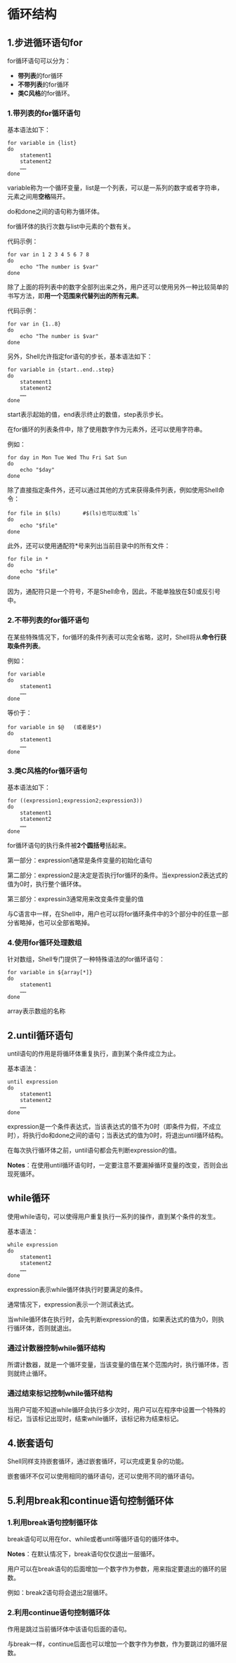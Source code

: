 循环结构
=======

## 1.步进循环语句for

for循环语句可以分为：
* **带列表**的for循环
* **不带列表**的for循环
* **类C风格**的for循环。

### 1.带列表的for循环语句

基本语法如下：

    for variable in {list}
    do
        statement1
        statement2
        ……
    done

variable称为一个循环变量，list是一个列表，可以是一系列的数字或者字符串，元素之间用**空格**隔开。

do和done之间的语句称为循环体。

for循环体的执行次数与list中元素的个数有关。

代码示例：

    for var in 1 2 3 4 5 6 7 8
    do
        echo "The number is $var"
    done

除了上面的将列表中的数字全部列出来之外，用户还可以使用另外一种比较简单的书写方法，即**用一个范围来代替列出的所有元素**。

代码示例：

    for var in {1..8}
    do
        echo "The number is $var"
    done

另外，Shell允许指定for语句的步长，基本语法如下：

    for variable in {start..end..step}
    do
        statement1
        statement2
        ……
    done

start表示起始的值，end表示终止的数值，step表示步长。

在for循环的列表条件中，除了使用数字作为元素外，还可以使用字符串。

例如：

    for day in Mon Tue Wed Thu Fri Sat Sun
    do
        echo "$day"
    done

除了直接指定条件外，还可以通过其他的方式来获得条件列表，例如使用Shell命令：

    for file in $(ls)       #$(ls)也可以改成`ls`
    do
        echo "$file"
    done

此外，还可以使用通配符*号来列出当前目录中的所有文件：

    for file in *
    do
        echo "$file"
    done

因为，通配符只是一个符号，不是Shell命令，因此，不能单独放在$()或反引号中。

### 2.不带列表的for循环语句

在某些特殊情况下，for循环的条件列表可以完全省略，这时，Shell将从**命令行获取条件列表**。

例如：

    for variable 
    do
        statement1
        ……
    done

等价于：

    for variable in $@   (或者是$*)
    do 
        statement1
        ……
    done

### 3.类C风格的for循环语句

基本语法如下：

    for ((expression1;expression2;expression3))
    do
        statement1
        statement2
        ……
    done

for循环语句的执行条件被**2个圆括号**括起来。

第一部分：expression1通常是条件变量的初始化语句

第二部分：expression2是决定是否执行for循环的条件。当expression2表达式的值为0时，执行整个循环体。

第三部分：expressin3通常用来改变条件变量的值

与C语言中一样，在Shell中，用户也可以将for循环条件中的3个部分中的任意一部分省略掉，也可以全部省略掉。

### 4.使用for循环处理数组

针对数组，Shell专门提供了一种特殊语法的for循环语句：

    for variable in ${array[*]}
    do
        statement1
        ……
    done

array表示数组的名称

##  2.until循环语句

until语句的作用是将循环体重复执行，直到某个条件成立为止。

基本语法：

    until expression
    do
        statement1
        statement2
        ……
    done

expression是一个条件表达式，当该表达式的值不为0时（即条件为假，不成立时），将执行do和done之间的语句；当表达式的值为0时，将退出until循环结构。

在每次执行循环体之前，until语句都会先判断expression的值。

**Notes**：在使用until循环语句时，一定要注意不要漏掉循环变量的改变，否则会出现死循环。

## while循环

使用while语句，可以使得用户重复执行一系列的操作，直到某个条件的发生。

基本语法：

    while expression
    do
        statement1
        statement2
        ……
    done

expression表示while循环体执行时要满足的条件。

通常情况下，expression表示一个测试表达式。

当while循环体在执行时，会先判断expression的值，如果表达式的值为0，则执行循环体，否则就退出。

### 通过计数器控制while循环结构

所谓计数器，就是一个循环变量，当该变量的值在某个范围内时，执行循环体，否则就终止循环。

### 通过结束标记控制while循环结构

当用户可能不知道while循环会执行多少次时，用户可以在程序中设置一个特殊的标记，当该标记出现时，结束while循环，该标记称为结束标记。

## 4.嵌套语句

Shell同样支持嵌套循环，通过嵌套循环，可以完成更复杂的功能。

嵌套循环不仅可以使用相同的循环语句，还可以使用不同的循环语句。

## 5.利用break和continue语句控制循环体

### 1.利用break语句控制循环体

break语句可以用在for、while或者until等循环语句的循环体中。

**Notes**：在默认情况下，break语句仅仅退出一层循环。

用户可以在break语句的后面增加一个数字作为参数，用来指定要退出的循环的层数。

例如：break2语句将会退出2层循环。

### 2.利用continue语句控制循环体

作用是跳过当前循环体中该语句后面的语句。

与break一样，continue后面也可以增加一个数字作为参数，作为要跳过的循环层数。

    